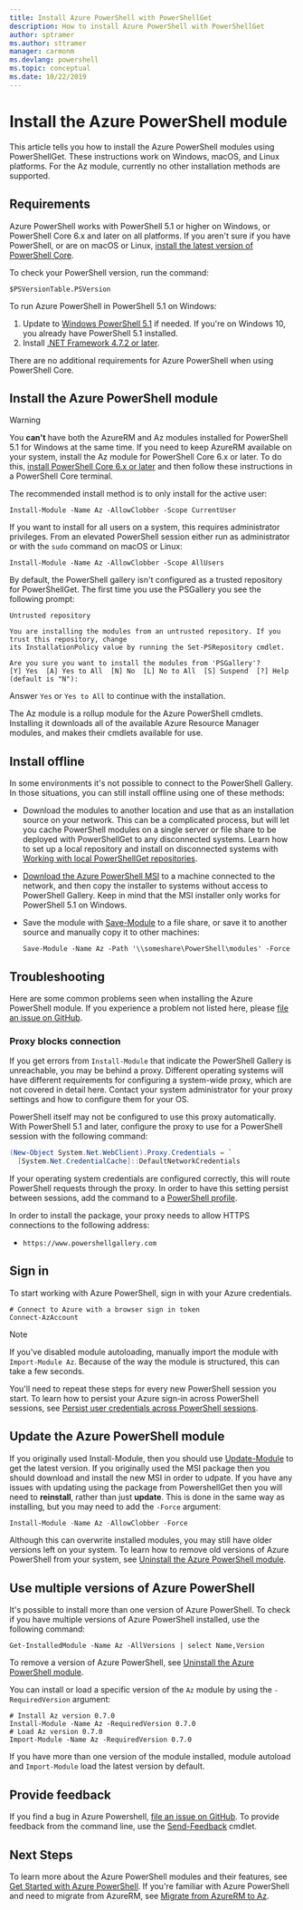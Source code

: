 ```yaml
---
title: Install Azure PowerShell with PowerShellGet
description: How to install Azure PowerShell with PowerShellGet
author: sptramer
ms.author: sttramer
manager: carmonm
ms.devlang: powershell
ms.topic: conceptual
ms.date: 10/22/2019 
---
```


# Install the Azure PowerShell module

This article tells you how to install the Azure PowerShell modules using PowerShellGet. These instructions
work on Windows, macOS, and Linux platforms. For the Az module, currently no other installation methods
are supported.

## Requirements

Azure PowerShell works with PowerShell 5.1 or higher on Windows, or PowerShell Core 6.x and later on
all platforms. If you aren't sure if you have PowerShell, or are on macOS or Linux,
[install the latest version of PowerShell Core](/powershell/scripting/install/installing-powershell#powershell-core).

To check your PowerShell version, run the command:

```powershell-interactive
$PSVersionTable.PSVersion
```

To run Azure PowerShell in PowerShell 5.1 on Windows:

1. Update to [Windows PowerShell 5.1](/powershell/scripting/install/installing-windows-powershell#upgrading-existing-windows-powershell) if needed. If you're on Windows 10, you already
  have PowerShell 5.1 installed.
2. Install [.NET Framework 4.7.2 or later](/dotnet/framework/install).

There are no additional requirements for Azure PowerShell when using PowerShell Core.

## Install the Azure PowerShell module

> [!WARNING]
> You __can't__ have both the AzureRM and Az modules installed for PowerShell 5.1 for Windows at the same time. If you need to keep AzureRM available
> on your system, install the Az module for PowerShell Core 6.x or later. To do this,
> [install PowerShell Core 6.x or later](https://docs.microsoft.com/powershell/scripting/install/installing-powershell-core-on-windows) 
> and then follow these instructions in a PowerShell Core terminal.

The recommended install method is to only install for the active user:

```powershell-interactive
Install-Module -Name Az -AllowClobber -Scope CurrentUser
```

If you want to install for all users on a system, this requires administrator privileges. From an elevated PowerShell session either
run as administrator or with the `sudo` command on macOS or Linux:

```powershell-interactive
Install-Module -Name Az -AllowClobber -Scope AllUsers
```

By default, the PowerShell gallery isn't configured as a trusted repository for PowerShellGet. The
first time you use the PSGallery you see the following prompt:

```output
Untrusted repository

You are installing the modules from an untrusted repository. If you trust this repository, change
its InstallationPolicy value by running the Set-PSRepository cmdlet.

Are you sure you want to install the modules from 'PSGallery'?
[Y] Yes  [A] Yes to All  [N] No  [L] No to All  [S] Suspend  [?] Help (default is "N"):
```

Answer `Yes` or `Yes to All` to continue with the installation.

The Az module is a rollup module for the Azure PowerShell cmdlets. Installing it downloads all of
the available Azure Resource Manager modules, and makes their cmdlets available for use.

## Install offline

In some environments it's not possible to connect to the PowerShell Gallery. In those situations, you can still install offline using one of these methods:

* Download the modules to another location and use that as an installation source on your network. This
  can be a complicated process, but will let you cache PowerShell modules on a single server or file share
  to be deployed with PowerShellGet to any disconnected systems. Learn how to set up a local repository and
  install on disconnected systems with [Working with local PowerShellGet repositories](/powershell/scripting/gallery/how-to/working-with-local-psrepositories).
* [Download the Azure PowerShell MSI](install-az-ps-msi.md) to a machine connected to the network, and
  then copy the installer to systems without access to PowerShell Gallery. Keep in mind that the MSI
  installer only works for PowerShell 5.1 on Windows.
* Save the module with [Save-Module](/powershell/module/PowershellGet/Save-Module) to a file share, or
  save it to another source and manually copy it to other machines:
  
  ```powershell-interactive
  Save-Module -Name Az -Path '\\someshare\PowerShell\modules' -Force
  ```

## Troubleshooting

Here are some common problems seen when installing the Azure PowerShell module. If you experience a problem not listed here,
please [file an issue on GitHub](https://github.com/azure/azure-powershell/issues).

### Proxy blocks connection

If you get errors from `Install-Module` that indicate the PowerShell Gallery is unreachable, you may be behind
a proxy. Different operating systems will have different requirements for configuring a system-wide proxy, which
are not covered in detail here. Contact your system administrator for your proxy settings and how to configure
them for your OS.

PowerShell itself may not be configured to use this proxy automatically. With PowerShell 5.1 and later, configure
the proxy to use for a PowerShell session with the following command:

```powershell
(New-Object System.Net.WebClient).Proxy.Credentials = `
  [System.Net.CredentialCache]::DefaultNetworkCredentials
```

If your operating system credentials are configured correctly, this will route PowerShell requests through the proxy.
In order to have this setting persist between sessions, add the command to a
[PowerShell profile](/powershell/module/microsoft.powershell.core/about/about_profiles).

In order to install the package, your proxy needs to allow HTTPS connections to the following address:

* `https://www.powershellgallery.com`

## Sign in

To start working with Azure PowerShell, sign in with your Azure credentials.

```powershell-interactive
# Connect to Azure with a browser sign in token
Connect-AzAccount
```

> [!NOTE]
>
> If you've disabled module autoloading, manually import the module with `Import-Module Az`. Because of
> the way the module is structured, this can take a few seconds.

You'll need to repeat these steps for every new PowerShell session you start. To learn how to persist your
Azure sign-in across PowerShell sessions, see [Persist user credentials across PowerShell sessions](context-persistence.md).

## Update the Azure PowerShell module

If you originally used Install-Module, then you should use [Update-Module](/powershell/module/powershellget/update-module) to get the latest version. If you originally used the MSI package then you should download and install the new MSI in order to udpate. If you have any issues with updating using the package from PowershellGet then you will need to __reinstall__, rather than
just __update__. This is done in the same way as installing, but you may need to add the `-Force` argument:

```powershell
Install-Module -Name Az -AllowClobber -Force
```

Although this can overwrite installed modules, you may still have older versions left on your system.
To learn how to remove old versions of Azure PowerShell from your system, see [Uninstall the Azure PowerShell module](uninstall-az-ps.md).

## Use multiple versions of Azure PowerShell

It's possible to install more than one version of Azure PowerShell. To check if you have multiple versions of Azure PowerShell installed, use the following
command:

```powershell-interactive
Get-InstalledModule -Name Az -AllVersions | select Name,Version
```

To remove a version of Azure PowerShell, see [Uninstall the Azure PowerShell module](uninstall-az-ps.md).

You can install or load a specific version of the `Az` module by using the `-RequiredVersion` argument:

```powershell-interactive
# Install Az version 0.7.0
Install-Module -Name Az -RequiredVersion 0.7.0 
# Load Az version 0.7.0
Import-Module -Name Az -RequiredVersion 0.7.0
```

If you have more than one version of the module installed, module autoload and `Import-Module` load the
latest version by default.

## Provide feedback

If you find a bug in Azure Powershell, [file an issue on GitHub](https://github.com/Azure/azure-powershell/issues).
To provide feedback from the command line, use the [Send-Feedback](/powershell/module/az.accounts/send-feedback) cmdlet.

## Next Steps

To learn more about the Azure PowerShell modules and their features, see [Get Started with Azure PowerShell](get-started-azureps.md).
If you're familiar with Azure PowerShell and need to migrate from AzureRM, see [Migrate from AzureRM to Az](migrate-from-azurerm-to-az.md).
